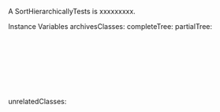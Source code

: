 A SortHierarchicallyTests is xxxxxxxxx.Instance Variables	archivesClasses:		<Object>	completeTree:		<Object>	partialTree:		<Object>	unrelatedClasses:		<Object>archivesClasses	- xxxxxcompleteTree	- xxxxxpartialTree	- xxxxxunrelatedClasses	- xxxxx